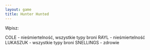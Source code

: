 ```yaml
---
layout: game
title: Hunter Hunted
---
```


Wpisz:

COLE 		- nieśmiertelność, wszystkie typy broni
RAYL 		- nieśmiertelność
LUKASZUK 	- wszystkie typy broni
SNELLINGS 	- zdrowie
